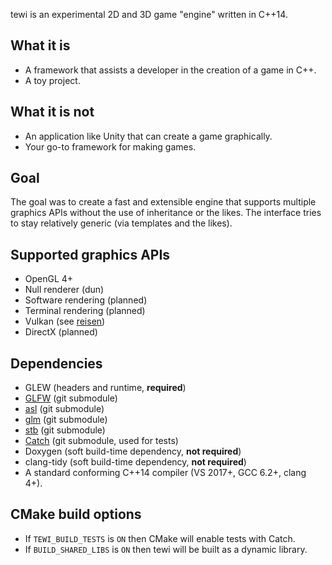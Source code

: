 tewi is an experimental 2D and 3D game "engine" written in C++14.

## What it is

* A framework that assists a developer in the creation of a game in C++.
* A toy project.

## What it is not

* An application like Unity that can create a game graphically.
* Your go-to framework for making games.

## Goal

The goal was to create a fast and extensible engine that supports multiple
graphics APIs without the use of inheritance or the likes. The interface tries
to stay relatively generic (via templates and the likes).

## Supported graphics APIs

* OpenGL 4+
* Null renderer (dun)
* <span class="strike">Software rendering</span> (planned)
* <span class="strike">Terminal rendering</span> (planned)
* <span class="strike">Vulkan</span> (see [reisen](https://github.com/andry-dev/reisen))
* <span class="strike">DirectX</span> (planned)

## Dependencies

* GLEW (headers and runtime, **required**)
* [GLFW](https://github.com/glfw/glfw) (git submodule)
* [asl](https://github.com/andry-dev/asl) (git submodule)
* [glm](https://github.com/g-truc/glm) (git submodule)
* [stb](https://github.com/nothings/stb) (git submodule)
* [Catch](https://github.com/philsquared/Catch) (git submodule, used for tests)
* Doxygen (soft build-time dependency, **not required**)
* clang-tidy (soft build-time dependency, **not required**)
* A standard conforming C++14 compiler (VS 2017+, GCC 6.2+, clang 4+).

## CMake build options

* If `TEWI_BUILD_TESTS` is `ON` then CMake will enable tests with Catch.
* If `BUILD_SHARED_LIBS` is `ON` then tewi will be built as a dynamic library.
